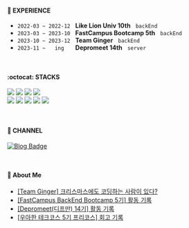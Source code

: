 #### :school_satchel: EXPERIENCE
- `2022-03 ~ 2022-12` &nbsp; **Like Lion Univ 10th** &nbsp; `backEnd`
- `2023-03 ~ 2023-10` &nbsp; **FastCampus Bootcamp 5th** &nbsp; `backEnd`
- `2023-10 ~ 2023-12` &nbsp; **Team Ginger** &nbsp; `backEnd`
- `2023-11 ~   ing  ` &nbsp; **Depromeet 14th** &nbsp; `server`

<br>

#### :octocat: STACKS</h4>
![](https://img.shields.io/badge/Java-FBEFEF?style=flat-square&logo=openjdk&logoColor=C70D2C)
![](https://img.shields.io/badge/SpringBoot-F2FBEF?style=flat-square&logo=springboot&logoColor=6DB33F)
![](https://img.shields.io/badge/Spring%20Data%20JPA-F2FBEF?style=flat-square&logo=spring&logoColor=6DB33F)
![](https://img.shields.io/badge/MySQL-EFF5FB?style=flat-square&logo=mysql&logoColor=4479A1)
<br>
![](https://img.shields.io/badge/Typescript-EFF5FB?style=flat-square&logo=typescript&logoColor=3178C6)
![](https://img.shields.io/badge/NestJs-FBEFEF?style=flat-square&logo=nestjs&logoColor=E0234E)
![](https://img.shields.io/badge/Postgresql-EFF2FB?style=flat-square&logo=postgresql&logoColor=4169E1)
![](https://img.shields.io/badge/github-F2F2F2?style=flat-square&logo=github&logoColor=181717)
![](https://img.shields.io/badge/Amazon%20AWS-F2F2F2?style=flat-square&logo=amazonaws&logoColor=41454A)

<br>

#### :slightly_smiling_face: CHANNEL
[![Blog Badge](https://img.shields.io/badge/Blog-F3F781?logo=tistory&logoColor=6E6E6E&link=https://hoonsb.tistory.com)](https://hoonsb.tistory.com)

<br>

#### 📸 About Me
- [[Team Ginger] 크리스마스에도 코딩하는 사람이 있다?](https://hoonsb.tistory.com/99)
- [[FastCampus BackEnd Bootcamp 5기] 활동 기록](https://hoonsb.tistory.com/category/%F0%9F%8E%92%20Activity/%ED%8C%A8%EC%8A%A4%ED%8A%B8%EC%BA%A0%ED%8D%BC%EC%8A%A4)
- [[Depromeet(디프만) 14기] 활동 기록](https://hoonsb.tistory.com/category/%F0%9F%8E%92%20Activity/%EB%94%94%ED%94%84%EB%A7%8C)
- [[우아한 테크코스 5기 프리코스] 회고 기록](https://hoonsb.tistory.com/category/%F0%9F%8E%92%20Activity/%EC%9A%B0%EC%95%84%ED%95%9C%20%ED%85%8C%ED%81%AC%EC%BD%94%EC%8A%A4%20%ED%94%84%EB%A6%AC%EC%BD%94%EC%8A%A4)
